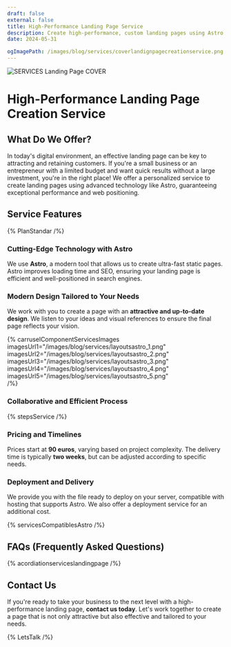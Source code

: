```yaml
---
draft: false
external: false
title: High-Performance Landing Page Service
description: Create high-performance, custom landing pages using Astro technology, ensuring exceptional speed, SEO, and modern design for small businesses and entrepreneurs.
date: 2024-05-31

ogImagePath: /images/blog/services/coverlandignpagecreationservice.png
---
```


![ SERVICES  Landing Page COVER ](/images/blog/services/coverlandignpagecreationservice.png)

# High-Performance Landing Page Creation Service


## What Do We Offer?

In today's digital environment, an effective landing page can be key to attracting and retaining customers. If you're a small business or an entrepreneur with a limited budget and want quick results without a large investment, you're in the right place! We offer a personalized service to create landing pages using advanced technology like Astro, guaranteeing exceptional performance and web positioning.

## Service Features

{% PlanStandar /%}

### Cutting-Edge Technology with Astro

We use **Astro**, a modern tool that allows us to create ultra-fast static pages. Astro improves loading time and SEO, ensuring your landing page is efficient and well-positioned in search engines.

### Modern Design Tailored to Your Needs

We work with you to create a page with an **attractive and up-to-date design**. We listen to your ideas and visual references to ensure the final page reflects your vision.

{% carruselComponentServicesImages  
imagesUrl1="/images/blog/services/layoutsastro_1.png" 
imagesUrl2="/images/blog/services/layoutsastro_2.png" 
imagesUrl3="/images/blog/services/layoutsastro_3.png" 
imagesUrl4="/images/blog/services/layoutsastro_4.png"  
imagesUrl5="/images/blog/services/layoutsastro_5.png"   
 /%}

### Collaborative and Efficient Process
{% stepsService /%}

### Pricing and Timelines

Prices start at **90 euros**, varying based on project complexity. The delivery time is typically **two weeks**, but can be adjusted according to specific needs.

### Deployment and Delivery

We provide you with the file ready to deploy on your server, compatible with hosting that supports Astro. We also offer a deployment service for an additional cost.

{% servicesCompatiblesAstro /%}

## FAQs (Frequently Asked Questions)

{% acordiationserviceslandingpage /%}

## Contact Us

If you're ready to take your business to the next level with a high-performance landing page, **contact us today**. Let's work together to create a page that is not only attractive but also effective and tailored to your needs.

{% LetsTalk /%}



